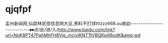 # qjqfpf
孟州新闻网,仙踪林贰佰信息网大豆,黑料不打烊tttzzz668.su痞幼----------------------------⏺⏺点/此/进/入/http://www.baidu.com/link?url=NoK8PT47PahMhFH8Vie_jnciyIKNTTtVBQKpill6udK&amp;wd
